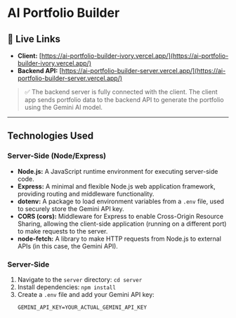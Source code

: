 # AI Portfolio Builder

## 🔗 Live Links

- **Client:** [https://ai-portfolio-builder-ivory.vercel.app/](https://ai-portfolio-builder-ivory.vercel.app/)
- **Backend API:** [https://ai-portfolio-builder-server.vercel.app/](https://ai-portfolio-builder-server.vercel.app/)

> ✅ The backend server is fully connected with the client. The client app sends portfolio data to the backend API to generate the portfolio using the Gemini AI model.

---

## Technologies Used

### Server-Side (Node/Express)

* **Node.js:** A JavaScript runtime environment for executing server-side code.
* **Express:** A minimal and flexible Node.js web application framework, providing routing and middleware functionality.
* **dotenv:** A package to load environment variables from a `.env` file, used to securely store the Gemini API key.
* **CORS (cors):** Middleware for Express to enable Cross-Origin Resource Sharing, allowing the client-side application (running on a different port) to make requests to the server.
* **node-fetch:** A library to make HTTP requests from Node.js to external APIs (in this case, the Gemini API).

### Server-Side

1.  Navigate to the `server` directory: `cd server`
2.  Install dependencies: `npm install`
3.  Create a `.env` file and add your Gemini API key:
    ```
    GEMINI_API_KEY=YOUR_ACTUAL_GEMINI_API_KEY
